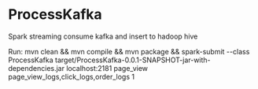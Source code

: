 # ProcessKafka
Spark streaming consume kafka and insert to hadoop hive

Run:
mvn clean && mvn compile && mvn package && spark-submit --class ProcessKafka target/ProcessKafka-0.0.1-SNAPSHOT-jar-with-dependencies.jar localhost:2181 page_view page_view_logs,click_logs,order_logs 1
